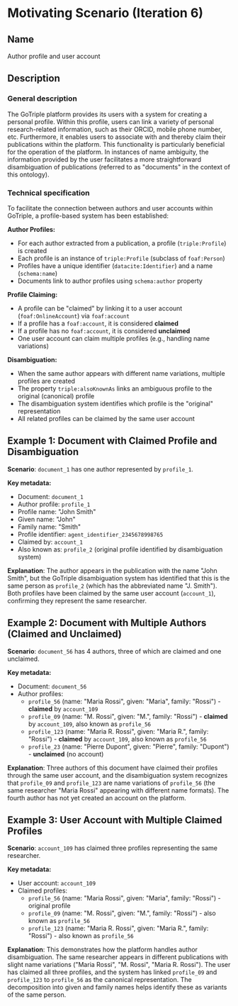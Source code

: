 # Motivating Scenario (Iteration 6)

## Name
Author profile and user account

## Description

### General description
The GoTriple platform provides its users with a system for creating a personal profile.
Within this profile, users can link a variety of personal research-related information, 
such as their ORCID, mobile phone number, etc. Furthermore, it enables users to associate with 
and thereby claim their publications within the platform. 
This functionality is particularly beneficial for the operation of the platform. 
In instances of name ambiguity, the information provided by the user facilitates a more 
straightforward disambiguation of publications (referred to as "documents" in the context of this ontology).

### Technical specification
To facilitate the connection between authors and user accounts within GoTriple, a profile-based system has been established:

**Author Profiles:**
- For each author extracted from a publication, a profile (`triple:Profile`) is created
- Each profile is an instance of `triple:Profile` (subclass of `foaf:Person`)
- Profiles have a unique identifier (`datacite:Identifier`) and a name (`schema:name`)
- Documents link to author profiles using `schema:author` property

**Profile Claiming:**
- A profile can be "claimed" by linking it to a user account (`foaf:OnlineAccount`) via `foaf:account`
- If a profile has a `foaf:account`, it is considered **claimed**
- If a profile has no `foaf:account`, it is considered **unclaimed**
- One user account can claim multiple profiles (e.g., handling name variations)

**Disambiguation:**
- When the same author appears with different name variations, multiple profiles are created
- The property `triple:alsoKnownAs` links an ambiguous profile to the original (canonical) profile
- The disambiguation system identifies which profile is the "original" representation
- All related profiles can be claimed by the same user account

## Example 1: Document with Claimed Profile and Disambiguation

**Scenario**: `document_1` has one author represented by `profile_1`.

**Key metadata:**
- Document: `document_1`
- Author profile: `profile_1`
- Profile name: "John Smith"
- Given name: "John"
- Family name: "Smith"
- Profile identifier: `agent_identifier_2345678998765`
- Claimed by: `account_1`
- Also known as: `profile_2` (original profile identified by disambiguation system)

**Explanation**: The author appears in the publication with the name "John Smith", but the GoTriple disambiguation system has identified that this is the same person as `profile_2` (which has the abbreviated name "J. Smith"). Both profiles have been claimed by the same user account (`account_1`), confirming they represent the same researcher.

## Example 2: Document with Multiple Authors (Claimed and Unclaimed)

**Scenario**: `document_56` has 4 authors, three of which are claimed and one unclaimed.

**Key metadata:**
- Document: `document_56`
- Author profiles:
  - `profile_56` (name: "Maria Rossi", given: "Maria", family: "Rossi") - **claimed** by `account_109`
  - `profile_09` (name: "M. Rossi", given: "M.", family: "Rossi") - **claimed** by `account_109`, also known as `profile_56`
  - `profile_123` (name: "Maria R. Rossi", given: "Maria R.", family: "Rossi") - **claimed** by `account_109`, also known as `profile_56`
  - `profile_23` (name: "Pierre Dupont", given: "Pierre", family: "Dupont") - **unclaimed** (no account)

**Explanation**: Three authors of this document have claimed their profiles through the same user account, and the disambiguation system recognizes that `profile_09` and `profile_123` are name variations of `profile_56` (the same researcher "Maria Rossi" appearing with different name formats). The fourth author has not yet created an account on the platform.

## Example 3: User Account with Multiple Claimed Profiles

**Scenario**: `account_109` has claimed three profiles representing the same researcher.

**Key metadata:**
- User account: `account_109`
- Claimed profiles:
  - `profile_56` (name: "Maria Rossi", given: "Maria", family: "Rossi") - original profile
  - `profile_09` (name: "M. Rossi", given: "M.", family: "Rossi") - also known as `profile_56`
  - `profile_123` (name: "Maria R. Rossi", given: "Maria R.", family: "Rossi") - also known as `profile_56`

**Explanation**: This demonstrates how the platform handles author disambiguation. The same researcher appears in different publications with slight name variations ("Maria Rossi", "M. Rossi", "Maria R. Rossi"). The user has claimed all three profiles, and the system has linked `profile_09` and `profile_123` to `profile_56` as the canonical representation. The decomposition into given and family names helps identify these as variants of the same person.
